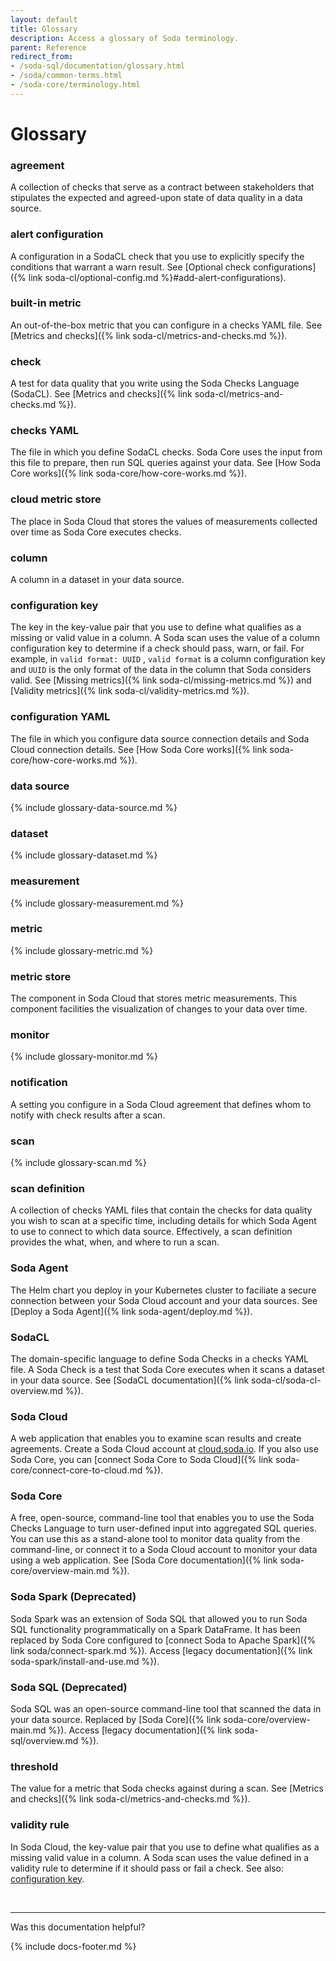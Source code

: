 ```yaml
---
layout: default
title: Glossary
description: Access a glossary of Soda terminology. 
parent: Reference
redirect_from: 
- /soda-sql/documentation/glossary.html
- /soda/common-terms.html
- /soda-core/terminology.html
---
```


# Glossary
<!--This glossary contains Soda-specific terms only. Do not define industry terminology such as "SQL" or "query".-->

### agreement
A collection of checks that serve as a contract between stakeholders that stipulates the expected and agreed-upon state of data quality in a data source. 

### alert configuration 
A configuration in a SodaCL check that you use to explicitly specify the conditions that warrant a warn result. See [Optional check configurations]({% link soda-cl/optional-config.md %}#add-alert-configurations).

### built-in metric
An out-of-the-box metric that you can configure in a checks YAML file. See [Metrics and checks]({% link soda-cl/metrics-and-checks.md %}).

### check 
A test for data quality that you write using the Soda Checks Language (SodaCL). See [Metrics and checks]({% link soda-cl/metrics-and-checks.md %}).

### checks YAML 
The file in which you define SodaCL checks. Soda Core uses the input from this file to prepare, then run SQL queries against your data. See [How Soda Core works]({% link soda-core/how-core-works.md %}).

### cloud metric store
The place in Soda Cloud that stores the values of measurements collected over time as Soda Core executes checks.  

### column
A column in a dataset in your data source.

### configuration key
The key in the key-value pair that you use to define what qualifies as a missing or valid value in a column. A Soda scan uses the value of a column configuration key to determine if a check should pass, warn, or fail. For example, in `valid format: UUID` , `valid format` is a column configuration key and `UUID` is the only format of the data in the column that Soda considers valid. See [Missing metrics]({% link soda-cl/missing-metrics.md %}) and [Validity metrics]({% link soda-cl/validity-metrics.md %}).

### configuration YAML 
The file in which you configure data source connection details and Soda Cloud connection details. See [How Soda Core works]({% link soda-core/how-core-works.md %}).

### data source
{% include glossary-data-source.md %}

### dataset
{% include glossary-dataset.md %}

### measurement
{% include glossary-measurement.md %}

### metric
{% include glossary-metric.md %}

### metric store
The component in Soda Cloud that stores metric measurements. This component facilities the visualization of changes to your data over time.

### monitor
{% include glossary-monitor.md %}

### notification
A setting you configure in a Soda Cloud agreement that defines whom to notify with check results after a scan. 

### scan
{% include glossary-scan.md %}

### scan definition
A collection of checks YAML files that contain the checks for data quality you wish to scan at a specific time, including details for which Soda Agent to use to connect to which data source. Effectively, a scan definition provides the what, when, and where to run a scan.

### Soda Agent
The Helm chart you deploy in your Kubernetes cluster to faciliate a secure connection between your Soda Cloud account and your data sources. See [Deploy a Soda Agent]({% link soda-agent/deploy.md %}).

### SodaCL 
The domain-specific language to define Soda Checks in a checks YAML file. A Soda Check is a test that Soda Core executes when it scans a dataset in your data source. See [SodaCL documentation]({% link soda-cl/soda-cl-overview.md %}).

### Soda Cloud
A web application that enables you to examine scan results and create agreements. Create a Soda Cloud account at [cloud.soda.io](https://cloud.soda.io/signup). If you also use Soda Core, you can [connect Soda Core to Soda Cloud]({% link soda-core/connect-core-to-cloud.md %}).

### Soda Core 
A free, open-source, command-line tool that enables you to use the Soda Checks Language to turn user-defined input into aggregated SQL queries. You can use this as a stand-alone tool to monitor data quality from the command-line, or connect it to a Soda Cloud account to monitor your data using a web application. See [Soda Core documentation]({% link soda-core/overview-main.md %}).

### Soda Spark (Deprecated)
Soda Spark was an extension of Soda SQL that allowed you to run Soda SQL functionality programmatically on a Spark DataFrame. It has been replaced by Soda Core configured to [connect Soda to Apache Spark]({% link soda/connect-spark.md %}). Access [legacy documentation]({% link soda-spark/install-and-use.md %}).

### Soda SQL (Deprecated)
Soda SQL was an open-source command-line tool that scanned the data in your data source. Replaced by [Soda Core]({% link soda-core/overview-main.md %}). Access [legacy documentation]({% link soda-sql/overview.md %}).

### threshold 
The value for a metric that Soda checks against during a scan. See [Metrics and checks]({% link soda-cl/metrics-and-checks.md %}).

### validity rule
In Soda Cloud, the key-value pair that you use to define what qualifies as a missing valid value in a column. A Soda scan uses the value defined in a validity rule to determine if it should pass or fail a check. See also: [configuration key](#configuration-key).

<br />

---

Was this documentation helpful?

<!-- LikeBtn.com BEGIN -->
<span class="likebtn-wrapper" data-theme="tick" data-i18n_like="Yes" data-ef_voting="grow" data-show_dislike_label="true" data-counter_zero_show="true" data-i18n_dislike="No"></span>
<script>(function(d,e,s){if(d.getElementById("likebtn_wjs"))return;a=d.createElement(e);m=d.getElementsByTagName(e)[0];a.async=1;a.id="likebtn_wjs";a.src=s;m.parentNode.insertBefore(a, m)})(document,"script","//w.likebtn.com/js/w/widget.js");</script>
<!-- LikeBtn.com END -->

{% include docs-footer.md %}